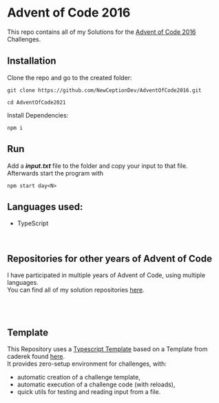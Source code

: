 # Advent of Code 2016

This repo contains all of my Solutions for the [Advent of Code 2016](https://adventofcode.com/2016) Challenges.

## Installation

Clone the repo and go to the created folder:

```
git clone https://github.com/NewCeptionDev/AdventOfCode2016.git
```

```
cd AdventOfCode2021
```

Install Dependencies:

```
npm i
```


## Run
Add a ***input.txt*** file to the folder and copy your input to that file.<br>
Afterwards start the program with
```
npm start day<N>
```


## Languages used:

- TypeScript

<br>

## Repositories for other years of Advent of Code
I have participated in multiple years of Advent of Code, using multiple languages.<br>
You can find all of my solution repositories [here](https://github.com/NewCeptionDev?tab=repositories&q=AdventOfCode&type=&language=&sort=name).

<br>
<br>


## Template

This Repository uses a [Typescript Template](https://github.com/NewCeptionDev/AdventOfCodeTemplate-for-TS) based on a Template from caderek found [here](https://github.com/caderek/aoc-starter-ts). <br>
It provides zero-setup environment for challenges, with:

- automatic creation of a challenge template,
- automatic execution of a challenge code (with reloads),
- quick utils for testing and reading input from a file.

